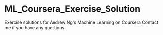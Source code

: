 # ML_Coursera_Exercise_Solution
Exercise solutions for Andrew Ng's Machine Learning on Coursera
Contact me if you have any questions
